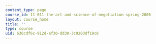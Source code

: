 ```yaml
---
content_type: page
course_id: 11-011-the-art-and-science-of-negotiation-spring-2006
layout: course_home
title: ''
type: course
uid: 636cdf6c-912d-af30-dd30-3c9203df19c8
---
```

